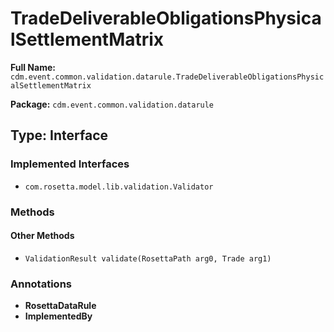 # TradeDeliverableObligationsPhysicalSettlementMatrix

**Full Name:** `cdm.event.common.validation.datarule.TradeDeliverableObligationsPhysicalSettlementMatrix`

**Package:** `cdm.event.common.validation.datarule`

## Type: Interface

### Implemented Interfaces

- `com.rosetta.model.lib.validation.Validator`

### Methods

#### Other Methods

- `ValidationResult validate(RosettaPath arg0, Trade arg1)`

### Annotations

- **RosettaDataRule**
- **ImplementedBy**

